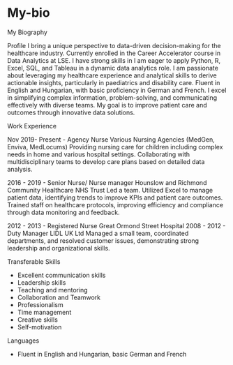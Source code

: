 # My-bio
My Biography

Profile
I bring a unique perspective to data-driven decision-making
for the healthcare industry. Currently enrolled in the Career
Accelerator course in Data Analytics at LSE. I have strong skills in
I am eager to apply Python, R, Excel, SQL, and Tableau
in a dynamic data analytics role.
I am passionate about leveraging my healthcare experience
and analytical skills to derive actionable insights, particularly in
paediatrics and disability care. Fluent in English and Hungarian,
with basic proficiency in German and French.
I excel in simplifying complex information, problem-solving,
and communicating effectively with diverse teams. My goal is to
improve patient care and outcomes through innovative data
solutions.

Work Experience

Nov 2019- Present - Agency Nurse
Various Nursing Agencies (MedGen, Enviva, MedLocums)
Providing nursing care for children including complex needs in
home and various hospital settings. Collaborating with multidisciplinary teams to develop care plans
based on detailed data analysis.


2016 - 2019 - Senior Nurse/ Nurse manager
Hounslow and Richmond Community Healthcare NHS Trust
Led a team. Utilized Excel to manage patient data, identifying trends to improve KPIs and patient care outcomes.
Trained staff on healthcare protocols, improving efficiency
and compliance through data monitoring and feedback.

2012 - 2013 - Registered Nurse
Great Ormond Street Hospital
2008 - 2012 - Duty Manager
LIDL UK Ltd
Managed a small team, coordinated departments, and resolved
customer issues, demonstrating strong leadership and
organizational skills.

Transferable Skills
- Excellent communication skills
- Leadership skills
- Teaching and mentoring
- Collaboration and Teamwork
- Professionalism
- Time management
- Creative skills
- Self-motivation

Languages
- Fluent in English and Hungarian, basic German and French
